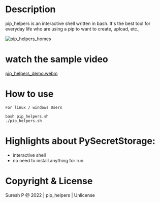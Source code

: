 # Description

pip_helpers is an interactive shell written in bash. It's the best tool for everyday life who are using a pip to want to create, upload, etc.,

![pip_helpers_homes](https://user-images.githubusercontent.com/112636345/195551454-7fdb7212-ca17-40bc-8f09-bd7fa0222849.jpg)


# watch the sample video

[pip_helpers_demo.webm](https://user-images.githubusercontent.com/112636345/195406085-e5c72b07-ab30-4308-8396-b18a53b2e4c1.webm)


# How to use
    For linux / windows Users 
    
    bash pip_helpers.sh
    ./pip_helpers.sh

# Highlights about PySecretStorage:
- interactive shell
- no need to install anything for run


# Copyright & License
Suresh P @ 2022 | pip_helpers | Unlicense
